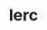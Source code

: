---
title: "lerc"
layout: cache
categories: [package, develop]
meta: {"versions": ["3.0"], "compilers": ["gcc@=7.3.1"], "oss": ["amzn2"], "platforms": ["linux"], "targets": ["x86_64_v3"], "stacks": ["root"], "num_specs": 4, "num_specs_by_stack": {"root": 4}}
spec_details: [{"hash": "gkhswz7dc7cozrynxeqhchcoc6ra3pzg", "compiler": "gcc@=7.3.1", "versions": ["3.0"], "os": "amzn2", "platform": "linux", "target": "x86_64_v3", "variants": ["build_type=RelWithDebInfo", "~ipo"], "stacks": ["root"], "size": "-", "tarball": "https://binaries.spack.io/develop/build_cache/linux-amzn2-x86_64_v3/gcc-7.3.1/lerc-3.0/linux-amzn2-x86_64_v3-gcc-7.3.1-lerc-3.0-gkhswz7dc7cozrynxeqhchcoc6ra3pzg.spack"}, {"hash": "3sereri6jpihlnv222pyjskrpvpqxeuv", "compiler": "gcc@=7.3.1", "versions": ["3.0"], "os": "amzn2", "platform": "linux", "target": "x86_64_v3", "variants": ["build_type=RelWithDebInfo", "~ipo"], "stacks": ["root"], "size": "-", "tarball": "https://binaries.spack.io/develop/build_cache/linux-amzn2-x86_64_v3/gcc-7.3.1/lerc-3.0/linux-amzn2-x86_64_v3-gcc-7.3.1-lerc-3.0-3sereri6jpihlnv222pyjskrpvpqxeuv.spack"}, {"hash": "kvqtzjiruxd67kr4znvhcfsm5kjt2zxs", "compiler": "gcc@=7.3.1", "versions": ["3.0"], "os": "amzn2", "platform": "linux", "target": "x86_64_v3", "variants": ["build_system=cmake", "build_type=RelWithDebInfo", "~ipo"], "stacks": ["root"], "size": "-", "tarball": "https://binaries.spack.io/develop/build_cache/linux-amzn2-x86_64_v3/gcc-7.3.1/lerc-3.0/linux-amzn2-x86_64_v3-gcc-7.3.1-lerc-3.0-kvqtzjiruxd67kr4znvhcfsm5kjt2zxs.spack"}, {"hash": "gh4euhmzczwfjpfxton44frtqfww42x4", "compiler": "gcc@=7.3.1", "versions": ["3.0"], "os": "amzn2", "platform": "linux", "target": "x86_64_v3", "variants": ["build_system=cmake", "build_type=RelWithDebInfo", "~ipo"], "stacks": ["root"], "size": "-", "tarball": "https://binaries.spack.io/develop/build_cache/linux-amzn2-x86_64_v3/gcc-7.3.1/lerc-3.0/linux-amzn2-x86_64_v3-gcc-7.3.1-lerc-3.0-gh4euhmzczwfjpfxton44frtqfww42x4.spack"}]
---